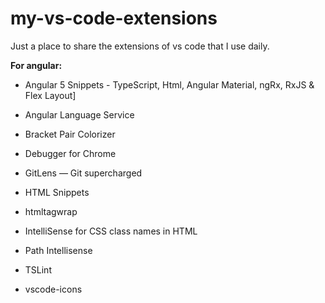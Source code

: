 # my-vs-code-extensions

Just a place to share the extensions of vs code that I use daily.

**For angular:**

* Angular 5 Snippets - TypeScript, Html, Angular Material, ngRx, RxJS & Flex Layout]

* Angular Language Service

* Bracket Pair Colorizer

* Debugger for Chrome 

* GitLens — Git supercharged

* HTML Snippets

* htmltagwrap

* IntelliSense for CSS class names in HTML

* Path Intellisense

* TSLint

* vscode-icons
